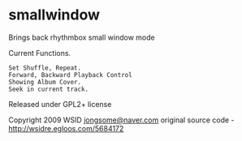 smallwindow
===========

Brings back rhythmbox small window mode

Current Functions.

    Set Shuffle, Repeat.
    Forward, Backward Playback Control
    Showing Album Cover.
    Seek in current track.

Released under GPL2+ license

Copyright 2009 WSID <jongsome@naver.com>
original source code - http://wsidre.egloos.com/5684172

